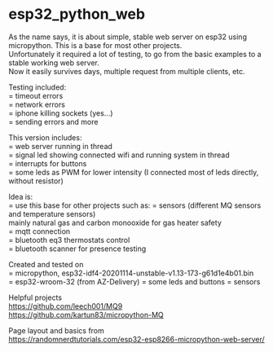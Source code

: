 # esp32_python_web
As the name says, it is about simple, stable web server on esp32 using micropython. This is a base for most other projects.<br/>
Unfortunately it required a lot of testing, to go from the basic examples to a stable working web server.<br/>
Now it easily survives days, multiple request from multiple clients, etc.<br/>

Testing included:<br/>
= timeout errors<br/>
= network errors<br/>
= iphone killing sockets (yes...)<br/>
= sending errors and more

This version includes:<br/>
= web server running in thread<br/>
= signal led showing connected wifi and running system in thread<br/>
= interrupts for buttons<br/>
= some leds as PWM for lower intensity (I connected most of leds directly, without resistor)

Idea is:<br/>
= use this base for other projects such as:
= sensors (different MQ sensors and temperature sensors)<br/>
  mainly natural gas and carbon monooxide for gas heater safety<br/>
= mqtt connection<br/>
= bluetooth eq3 thermostats control<br/>
= bluetooth scanner for presence testing

Created and tested on<br/>
= micropython, esp32-idf4-20201114-unstable-v1.13-173-g61d1e4b01.bin<br/>
= esp32-wroom-32 (from AZ-Delivery)
= some leds and buttons
= sensors

Helpful projects<br/>
https://github.com/leech001/MQ9<br/>
https://github.com/kartun83/micropython-MQ

Page layout and basics from<br/>
https://randomnerdtutorials.com/esp32-esp8266-micropython-web-server/
